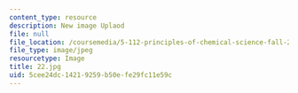 ```yaml
---
content_type: resource
description: New image Uplaod
file: null
file_location: /coursemedia/5-112-principles-of-chemical-science-fall-2005/5cee24dc14219259b50efe29fc11e59c_22.jpg
file_type: image/jpeg
resourcetype: Image
title: 22.jpg
uid: 5cee24dc-1421-9259-b50e-fe29fc11e59c
---
```

